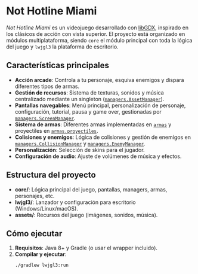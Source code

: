 # Not Hotline Miami

_Not Hotline Miami_ es un videojuego desarrollado con [libGDX](https://libgdx.com/), inspirado en los clásicos de acción con vista superior. El proyecto está organizado en módulos multiplataforma, siendo `core` el módulo principal con toda la lógica del juego y `lwjgl3` la plataforma de escritorio.

## Características principales

- **Acción arcade**: Controla a tu personaje, esquiva enemigos y dispara diferentes tipos de armas.
- **Gestión de recursos**: Sistema de texturas, sonidos y música centralizado mediante un singleton ([`managers.AssetManager`](core/src/main/java/managers/AssetManager.java)).
- **Pantallas navegables**: Menú principal, personalización de personaje, configuración, tutorial, pausa y game over, gestionadas por [`managers.ScreenManager`](core/src/main/java/managers/ScreenManager.java).
- **Sistema de armas**: Diferentes armas implementadas en [`armas`](core/src/main/java/armas/) y proyectiles en [`armas.proyectiles`](core/src/main/java/armas/proyectiles/).
- **Colisiones y enemigos**: Lógica de colisiones y gestión de enemigos en [`managers.CollisionManager`](core/src/main/java/managers/CollisionManager.java) y [`managers.EnemyManager`](core/src/main/java/managers/EnemyManager.java).
- **Personalización**: Selección de skins para el jugador.
- **Configuración de audio**: Ajuste de volúmenes de música y efectos.

## Estructura del proyecto

- **core/**: Lógica principal del juego, pantallas, managers, armas, personajes, etc.
- **lwjgl3/**: Lanzador y configuración para escritorio (Windows/Linux/macOS).
- **assets/**: Recursos del juego (imágenes, sonidos, música).

## Cómo ejecutar

1. **Requisitos**: Java 8+ y Gradle (o usar el wrapper incluido).
2. **Compilar y ejecutar**:
   ```sh
   ./gradlew lwjgl3:run
